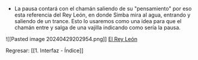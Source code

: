 
+ La pausa contará con el chamán saliendo de su "pensamiento" por eso esta referencia del Rey León, en donde Simba mira al agua, entrando y saliendo de un trance. Esto lo usaremos como una idea para que el chamán entre y salga de una vajilla indicando como sería la pausa.

![[Pasted image 20240429202954.png]]
[El Rey León](https://www.youtube.com/watch?v=1UDBcAxeP9U&ab_channel=pablo5179)

Regresar: [[1. Interfaz - Índice]]